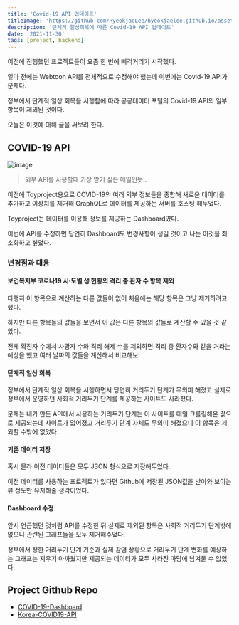 ```yaml
---
title: 'Covid-19 API 업데이트'
titleImage: 'https://github.com/HyeokjaeLee/hyeokjaelee.github.io/assets/71566740/b57ba86c-cd98-4e5d-a4a0-bfd89107dd96'
description: '단계적 일상회복에 따른 Covid-19 API 업데이트'
date: '2021-11-30'
tags: [project, backend]
---
```


이전에 진행했던 프로젝트들이 요즘 한 번에 삐걱거리기 시작했다.

얼마 전에는 Webtoon API를 전체적으로 수정해야 했는데 이번에는 Covid-19 API가 문제다.

정부에서 단계적 일상 회복을 시행함에 따라 공공데이터 포털의 Covid-19 API의 일부 항목이 제외된 것이다.

오늘은 이것에 대해 글을 써보려 한다.

## COVID-19 API

![image](https://github.com/HyeokjaeLee/hyeokjaelee.github.io/assets/71566740/b57ba86c-cd98-4e5d-a4a0-bfd89107dd96)

> 외부 API를 사용할때 가장 받기 싫은 메일인듯..

이전에 Toyproject용으로 COVID-19의 여러 외부 정보들을 종합해 새로운 데이터를 추가하고 이상치를 제거해 GraphQL로 데이터를 제공하는 서버를 호스팅 해두었다.

Toyproject는 데이터를 이용해 정보를 제공하는 Dashboard였다.

이번에 API를 수정하면 당연히 Dashboard도 변경사항이 생길 것이고 나는 이것을 최소화하고 싶었다.

### 변경점과 대응

#### 보건복지부 코로나19 시·도별 생 현황의 격리 중 환자 수 항목 제외

다행히 이 항목으로 계산하는 다른 값들이 없어 처음에는 해당 항목은 그냥 제거하려고 했다.

하지만 다른 항목들의 값들을 보면서 이 값은 다른 항목의 값들로 계산할 수 있을 것 같았다.

전체 확진자 수에서 사망자 수와 격리 해제 수를 제외하면 격리 중 환자수와 같을 거라는 예상을 했고 여러 날짜의 값들을 계산해서 비교해보

#### 단계적 일상 회복

정부에서 단계적 일상 회복을 시행하면서 당연히 거리두기 단계가 무의미 해졌고 실제로 정부에서 운영하던 사회적 거리두기 단계를 제공하는 사이트도 사라졌다.

문제는 내가 만든 API에서 사용하는 거리두기 단계는 이 사이트를 매일 크롤링해온 값으로 제공되는데 사이트가 없어졌고 거리두기 단계 자체도 무의미 해졌으니 이 항목은 제외할 수밖에 없었다.

#### 기존 데이터 저장

혹시 몰라 이전 데이터들은 모두 JSON 형식으로 저장해두었다.

이전 데이터를 사용하는 프로젝트가 있다면 Github에 저장된 JSON값을 받아와 보이는 뷰 정도만 유지해줄 생각이었다.

#### Dashboard 수정

앞서 언급했던 것처럼 API를 수정한 뒤 실제로 제외된 항목은 사회적 거리두기 단계밖에 없으니 관련된 그래프들을 모두 제거해주었다.

정부에서 정한 거리두기 단계 기준과 실제 감염 상황으로 거리두기 단계 변화를 예상하는 그래프는 지우기 아까웠지만 제공되는 데이터가 모두 사라진 마당에 남겨둘 수 없었다.

## Project Github Repo

- [COVID-19-Dashboard](https://github.com/HyeokjaeLee/covid19-dashboard)
- [Korea-COVID19-API](https://github.com/HyeokjaeLee/korea-covid19-api)
